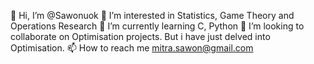  👋 Hi, I’m @Sawonuok
 👀 I’m interested in Statistics, Game Theory and Operations Research
 🌱 I’m currently learning C, Python
 💞️ I’m looking to collaborate on Optimisation projects. But i have just delved into Optimisation. 
 📫 How to reach me mitra.sawon@gmail.com

<!---
Sawonuok/Sawonuok is a ✨ special ✨ repository because its `README.md` (this file) appears on your GitHub profile.
You can click the Preview link to take a look at your changes.
--->
